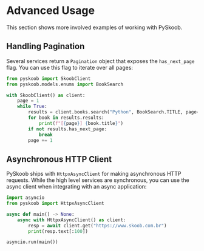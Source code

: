 # Advanced Usage

This section shows more involved examples of working with PySkoob.

## Handling Pagination

Several services return a `Pagination` object that exposes the
`has_next_page` flag. You can use this flag to iterate over all pages:

```python
from pyskoob import SkoobClient
from pyskoob.models.enums import BookSearch

with SkoobClient() as client:
    page = 1
    while True:
        results = client.books.search("Python", BookSearch.TITLE, page=page)
        for book in results.results:
            print(f"[{page}] {book.title}")
        if not results.has_next_page:
            break
        page += 1
```

## Asynchronous HTTP Client

PySkoob ships with `HttpxAsyncClient` for making asynchronous HTTP requests.
While the high level services are synchronous, you can use the async client
when integrating with an async application:

```python
import asyncio
from pyskoob import HttpxAsyncClient

async def main() -> None:
    async with HttpxAsyncClient() as client:
        resp = await client.get("https://www.skoob.com.br")
        print(resp.text[:100])

asyncio.run(main())
```
